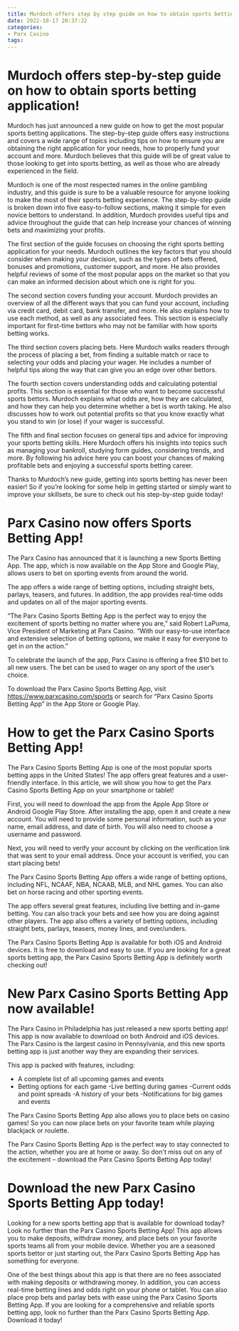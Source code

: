 ```yaml
---
title: Murdoch offers step by step guide on how to obtain sports betting application!
date: 2022-10-17 20:37:22
categories:
- Parx Casino
tags:
---
```



#  Murdoch offers step-by-step guide on how to obtain sports betting application!

Murdoch has just announced a new guide on how to get the most popular sports betting applications. The step-by-step guide offers easy instructions and covers a wide range of topics including tips on how to ensure you are obtaining the right application for your needs, how to properly fund your account and more. Murdoch believes that this guide will be of great value to those looking to get into sports betting, as well as those who are already experienced in the field.

Murdoch is one of the most respected names in the online gambling industry, and this guide is sure to be a valuable resource for anyone looking to make the most of their sports betting experience. The step-by-step guide is broken down into five easy-to-follow sections, making it simple for even novice bettors to understand. In addition, Murdoch provides useful tips and advice throughout the guide that can help increase your chances of winning bets and maximizing your profits.

The first section of the guide focuses on choosing the right sports betting application for your needs. Murdoch outlines the key factors that you should consider when making your decision, such as the types of bets offered, bonuses and promotions, customer support, and more. He also provides helpful reviews of some of the most popular apps on the market so that you can make an informed decision about which one is right for you.

The second section covers funding your account. Murdoch provides an overview of all the different ways that you can fund your account, including via credit card, debit card, bank transfer, and more. He also explains how to use each method, as well as any associated fees. This section is especially important for first-time bettors who may not be familiar with how sports betting works.

The third section covers placing bets. Here Murdoch walks readers through the process of placing a bet, from finding a suitable match or race to selecting your odds and placing your wager. He includes a number of helpful tips along the way that can give you an edge over other bettors.

The fourth section covers understanding odds and calculating potential profits. This section is essential for those who want to become successful sports bettors. Murdoch explains what odds are, how they are calculated, and how they can help you determine whether a bet is worth taking. He also discusses how to work out potential profits so that you know exactly what you stand to win (or lose) if your wager is successful.

The fifth and final section focuses on general tips and advice for improving your sports betting skills. Here Murdoch offers his insights into topics such as managing your bankroll, studying form guides, considering trends, and more. By following his advice here you can boost your chances of making profitable bets and enjoying a successful sports betting career.

Thanks to Murdoch’s new guide, getting into sports betting has never been easier! So if you’re looking for some help in getting started or simply want to improve your skillsets, be sure to check out his step-by-step guide today!

#  Parx Casino now offers Sports Betting App!

The Parx Casino has announced that it is launching a new Sports Betting App. The app, which is now available on the App Store and Google Play, allows users to bet on sporting events from around the world.

The app offers a wide range of betting options, including straight bets, parlays, teasers, and futures. In addition, the app provides real-time odds and updates on all of the major sporting events.

“The Parx Casino Sports Betting App is the perfect way to enjoy the excitement of sports betting no matter where you are,” said Robert LaPuma, Vice President of Marketing at Parx Casino. “With our easy-to-use interface and extensive selection of betting options, we make it easy for everyone to get in on the action.”

To celebrate the launch of the app, Parx Casino is offering a free $10 bet to all new users. The bet can be used to wager on any sport of the user’s choice.

To download the Parx Casino Sports Betting App, visit https://www.parxcasino.com/sports or search for “Parx Casino Sports Betting App” in the App Store or Google Play.

#  How to get the Parx Casino Sports Betting App!

The Parx Casino Sports Betting App is one of the most popular sports betting apps in the United States! The app offers great features and a user-friendly interface. In this article, we will show you how to get the Parx Casino Sports Betting App on your smartphone or tablet!

First, you will need to download the app from the Apple App Store or Android Google Play Store. After installing the app, open it and create a new account. You will need to provide some personal information, such as your name, email address, and date of birth. You will also need to choose a username and password.

Next, you will need to verify your account by clicking on the verification link that was sent to your email address. Once your account is verified, you can start placing bets!

The Parx Casino Sports Betting App offers a wide range of betting options, including NFL, NCAAF, NBA, NCAAB, MLB, and NHL games. You can also bet on horse racing and other sporting events.

The app offers several great features, including live betting and in-game betting. You can also track your bets and see how you are doing against other players. The app also offers a variety of betting options, including straight bets, parlays, teasers, money lines, and over/unders.

The Parx Casino Sports Betting App is available for both iOS and Android devices. It is free to download and easy to use. If you are looking for a great sports betting app, the Parx Casino Sports Betting App is definitely worth checking out!

#  New Parx Casino Sports Betting App now available!

The Parx Casino in Philadelphia has just released a new sports betting app! This app is now available to download on both Android and iOS devices. The Parx Casino is the largest casino in Pennsylvania, and this new sports betting app is just another way they are expanding their services.

This app is packed with features, including:
- A complete list of all upcoming games and events
- Betting options for each game
-Live betting during games
-Current odds and point spreads
-A history of your bets
-Notifications for big games and events

The Parx Casino Sports Betting App also allows you to place bets on casino games! So you can now place bets on your favorite team while playing blackjack or roulette.

The Parx Casino Sports Betting App is the perfect way to stay connected to the action, whether you are at home or away. So don't miss out on any of the excitement – download the Parx Casino Sports Betting App today!

#  Download the new Parx Casino Sports Betting App today!

Looking for a new sports betting app that is available for download today? Look no further than the Parx Casino Sports Betting App! This app allows you to make deposits, withdraw money, and place bets on your favorite sports teams all from your mobile device. Whether you are a seasoned sports bettor or just starting out, the Parx Casino Sports Betting App has something for everyone.

One of the best things about this app is that there are no fees associated with making deposits or withdrawing money. In addition, you can access real-time betting lines and odds right on your phone or tablet. You can also place prop bets and parlay bets with ease using the Parx Casino Sports Betting App. If you are looking for a comprehensive and reliable sports betting app, look no further than the Parx Casino Sports Betting App. Download it today!